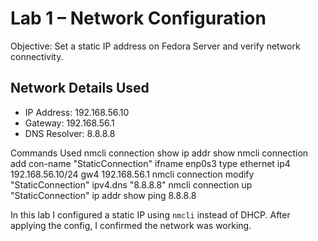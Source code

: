 # Lab 1 – Network Configuration

Objective: Set a static IP address on Fedora Server and verify network connectivity.

## Network Details Used
- IP Address: 192.168.56.10
- Gateway: 192.168.56.1
- DNS Resolver: 8.8.8.8

Commands Used
nmcli connection show
ip addr show
nmcli connection add con-name "StaticConnection" ifname enp0s3 type ethernet ip4 192.168.56.10/24 gw4 192.168.56.1
nmcli connection modify "StaticConnection" ipv4.dns "8.8.8.8"
nmcli connection up "StaticConnection"
ip addr show
ping 8.8.8.8

In this lab I configured a static IP using `nmcli` instead of DHCP. After applying the config, I confirmed the network was working.

